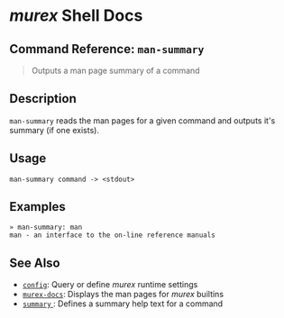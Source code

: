 # _murex_ Shell Docs

## Command Reference: `man-summary`

> Outputs a man page summary of a command

## Description

`man-summary` reads the man pages for a given command and outputs it's
summary (if one exists).

## Usage

    man-summary command -> <stdout>

## Examples

    » man-summary: man 
    man - an interface to the on-line reference manuals

## See Also

* [`config`](../commands/config.md):
  Query or define _murex_ runtime settings
* [`murex-docs`](../commands/murex-docs.md):
  Displays the man pages for _murex_ builtins
* [`summary` ](../commands/summary.md):
  Defines a summary help text for a command